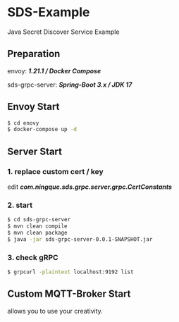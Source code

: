 # SDS-Example
Java Secret Discover Service Example

## **Preparation**
envoy: _**1.21.1 / Docker Compose**_

sds-grpc-server: _**Spring-Boot 3.x / JDK 17**_

## **Envoy Start**
```bash
$ cd enovy
$ docker-compose up -d
```

## **Server Start**
### 1. replace custom cert / key
edit _**com.ningque.sds.grpc.server.grpc.CertConstants**_

### 2. start
```bash
$ cd sds-grpc-server
$ mvn clean compile
$ mvn clean package
$ java -jar sds-grpc-server-0.0.1-SNAPSHOT.jar
```

### 3. check gRPC 
```bash
$ grpcurl -plaintext localhost:9192 list
```

## **Custom MQTT-Broker Start**

allows you to use your creativity.